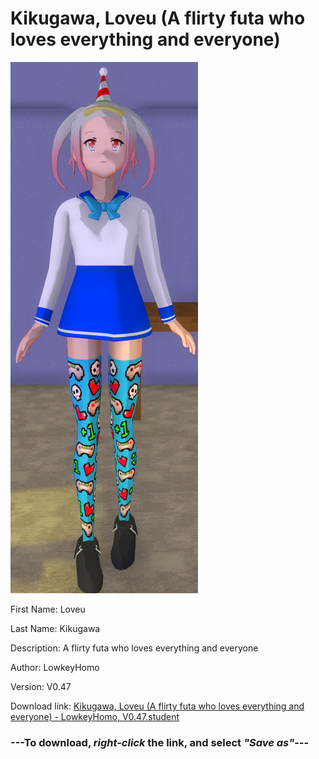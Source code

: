 # Kikugawa, Loveu (A flirty futa who loves everything and everyone)

<img src="https://raw.githubusercontent.com/Arbiter1223/Daigaku-Gurashi-Custom-Students/master/Students/Files/Kikugawa%2C%20Loveu%20(A%20flirty%20futa%20who%20loves%20everything%20and%20everyone).png" title="Kikugawa, Loveu (A flirty futa who loves everything and everyone) - LowkeyHomo, V0.47">

First Name: Loveu

Last Name: Kikugawa

Description: A flirty futa who loves everything and everyone

Author: LowkeyHomo

Version: V0.47

Download link: <a href="https://raw.githubusercontent.com/Arbiter1223/Daigaku-Gurashi-Custom-Students/master/Students/Files/Kikugawa%2C%20Loveu%20(A%20flirty%20futa%20who%20loves%20everything%20and%20everyone)%20-%20LowkeyHomo%2C%20V0.47.student">Kikugawa, Loveu (A flirty futa who loves everything and everyone) - LowkeyHomo, V0.47.student</a>

### ---**To download, _right-click_ the link, and select _"Save as"_**---
